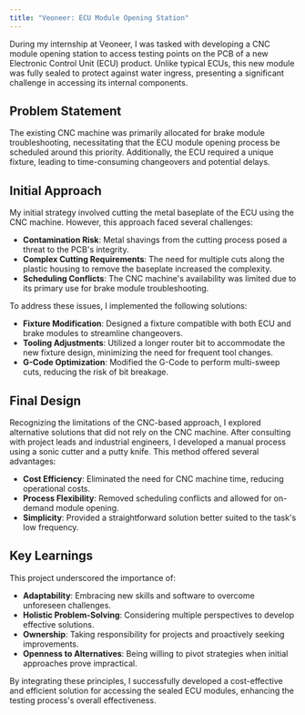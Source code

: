```yaml
---
title: "Veoneer: ECU Module Opening Station"
---
```


During my internship at Veoneer, I was tasked with developing a CNC module opening station to access testing points on the PCB of a new Electronic Control Unit (ECU) product. Unlike typical ECUs, this new module was fully sealed to protect against water ingress, presenting a significant challenge in accessing its internal components.

## Problem Statement

The existing CNC machine was primarily allocated for brake module troubleshooting, necessitating that the ECU module opening process be scheduled around this priority. Additionally, the ECU required a unique fixture, leading to time-consuming changeovers and potential delays.

## Initial Approach

My initial strategy involved cutting the metal baseplate of the ECU using the CNC machine. However, this approach faced several challenges:

- **Contamination Risk**: Metal shavings from the cutting process posed a threat to the PCB's integrity.
- **Complex Cutting Requirements**: The need for multiple cuts along the plastic housing to remove the baseplate increased the complexity.
- **Scheduling Conflicts**: The CNC machine's availability was limited due to its primary use for brake module troubleshooting.

To address these issues, I implemented the following solutions:

- **Fixture Modification**: Designed a fixture compatible with both ECU and brake modules to streamline changeovers.
- **Tooling Adjustments**: Utilized a longer router bit to accommodate the new fixture design, minimizing the need for frequent tool changes.
- **G-Code Optimization**: Modified the G-Code to perform multi-sweep cuts, reducing the risk of bit breakage.

## Final Design

Recognizing the limitations of the CNC-based approach, I explored alternative solutions that did not rely on the CNC machine. After consulting with project leads and industrial engineers, I developed a manual process using a sonic cutter and a putty knife. This method offered several advantages:

- **Cost Efficiency**: Eliminated the need for CNC machine time, reducing operational costs.
- **Process Flexibility**: Removed scheduling conflicts and allowed for on-demand module opening.
- **Simplicity**: Provided a straightforward solution better suited to the task's low frequency.

## Key Learnings

This project underscored the importance of:

- **Adaptability**: Embracing new skills and software to overcome unforeseen challenges.
- **Holistic Problem-Solving**: Considering multiple perspectives to develop effective solutions.
- **Ownership**: Taking responsibility for projects and proactively seeking improvements.
- **Openness to Alternatives**: Being willing to pivot strategies when initial approaches prove impractical.

By integrating these principles, I successfully developed a cost-effective and efficient solution for accessing the sealed ECU modules, enhancing the testing process's overall effectiveness.
